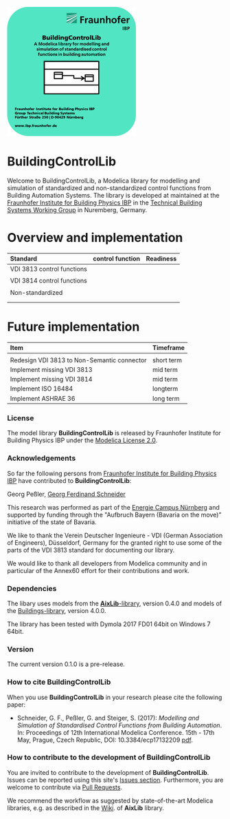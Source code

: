![img](./BuildingControlLib/Resources/Images/LibraryLogo_small.png)

BuildingControlLib
==================

Welcome to BuildingControlLib, a Modelica library for modelling and simulation of standardized and non-standardized control functions from Building Automation Systems. The library is developed at maintained at the [Fraunhofer Institute for Building Physics IBP](https://www.ibp.fraunhofer.de/en.html) in the [Technical Building Systems Working Group](https://www.ibp.fraunhofer.de/en/Expertise/energy-efficiency-and-indoor-climate/TechnicalBuildingSystemsSolutions.html) in Nuremberg, Germany.

[comment]: <> (This is a comment, it will not be included)


# Overview and implementation

| Standard | control function | Readiness |
|:---------|:-----------------|:---------:|
| VDI 3813 control functions | ||
| |||
| VDI 3814 control functions | |
| ||
| Non-standardized||
 ||||
 ||||
 
 
 # Future implementation
 
| Item | Timeframe |
|:-----|:----------|
 |||
| Redesign VDI 3813 to Non-Semantic connector| short term|
 |Implement missing VDI 3813 | mid term|
| Implement missing VDI 3814| mid term|
| Implement ISO 16484 | longterm|
| Implement ASHRAE 36| long term|
 



### License

The model library **BuildingControlLib** is released by Fraunhofer Institute for Building Physics IBP under the [Modelica License 2.0](https://www.modelica.org/licenses/ModelicaLicense2).

### Acknowledgements

So far the following persons from [Fraunhofer Institute for Building Physics IBP](https://www.ibp.fraunhofer.de/en.html) have contributed to **BuildingControlLib**:

Georg Peßler, 
[Georg Ferdinand Schneider](https://www.researchgate.net/profile/Georg_Schneider3)  

This research was performed as part of the [Energie Campus Nürnberg](http://www.encn.de/en/) and supported by funding through the "Aufbruch Bayern (Bavaria on the move)&rdquo; initiative of the state of Bavaria.

We like to thank the Verein Deutscher Ingenieure - VDI (German Association of Engineers), Düsseldorf, Germany for the granted right to use some of the parts of the VDI 3813 standard for documenting our library.

We would like to thank all developers from Modelica community and in particular of the Annex60 effort for their contributions and work.

### Dependencies

The libary uses models from the [**AixLib**-library](https://github.com/RWTH-EBC/AixLib), version 0.4.0 and models of the [Buildings-library](https://github.com/lbl-srg/modelica-buildings), version 4.0.0.

The library has been tested with Dymola 2017 FD01 64bit on Windows 7 64bit.

### Version

The current version 0.1.0 is a pre-release.

### How to cite **BuildingControlLib**

When you use **BuildingControlLib** in your research please cite the following paper:

- Schneider, G. F., Peßler, G. and Steiger, S. (2017): _Modelling and Simulation of Standardised Control Functions from Building Automation_. In: Proceedings of 12th International Modelica Conference. 15th - 17th May, Prague, Czech Republic, DOI: 10.3384/ecp17132209 [pdf](https://modelica.org/events/modelica2017/proceedings/html/submissions/ecp17132209_SchneiderPelerSteiger.pdf).

### How to contribute to the development of BuildingControlLib

You are invited to contribute to the development of **BuildingControlLib**.
Issues can be reported using this site's [Issues section](https://github.com/TechnicalBuildingSystems/BuildingControlLib/issues).
Furthermore, you are welcome to contribute via [Pull Requests](https://github.com/TechnicalBuildingSystems/BuildingControlLib/pulls).

We recommend the workflow as suggested by state-of-the-art Modelica libraries, e.g. as described in the [Wiki](https://github.com/RWTH-EBC/AixLib/wiki). of **AixLib** library.





